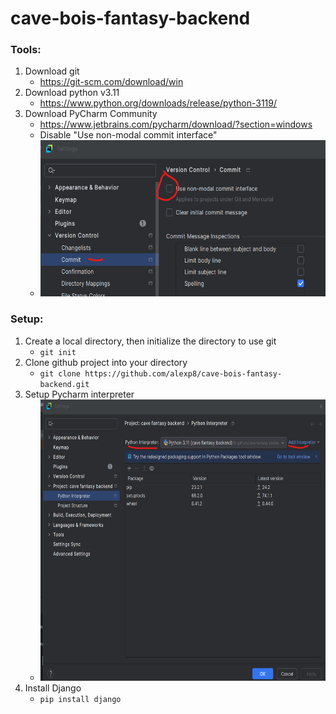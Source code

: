 # cave-bois-fantasy-backend

### Tools:
1. Download git
   * https://git-scm.com/download/win
2. Download python v3.11
   * https://www.python.org/downloads/release/python-3119/
3. Download PyCharm Community
   * https://www.jetbrains.com/pycharm/download/?section=windows
   * Disable "Use non-modal commit interface"
   * <img src="how-to-images/git non_modal.png" alt="Alt text" width="500" height="250">
   
### Setup:
1. Create a local directory, then initialize the directory to use git
    * `git init`
2. Clone github project into your directory
   * `git clone https://github.com/alexp8/cave-bois-fantasy-backend.git`
3. Setup Pycharm interpreter
   * <img src="how-to-images%2Fpycharm%20interpreter.png" alt="Alt text" width="600" height="450">
4. Install Django
   * `pip install django`